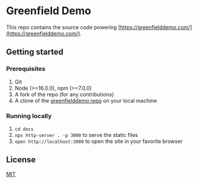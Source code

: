 # Greenfield Demo

This repo contains the source code powering [https://greenfielddemo.com/](https://greenfielddemo.com/).

## Getting started

### Prerequisites

1. Git
1. Node (>=16.0.0), npm (>=7.0.0)
1. A fork of the repo (for any contributions)
1. A clone of the [greenfielddemo repo](https://github.com/hellocoop/greenfielddemo) on your local machine

### Running locally

1. `cd docs`
1. `npx http-server . -p 3000` to serve the static files
1. `open http://localhost:3000` to open the site in your favorite browser

## License

[MIT](LICENSE)